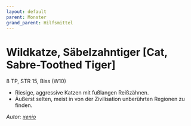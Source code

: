 ```yaml
---
layout: default
parent: Monster
grand_parent: Hilfsmittel
---
```


# Wildkatze, Säbelzahntiger [Cat, Sabre-Toothed Tiger]
8 TP, STR 15, Biss (W10)
- Riesige, aggressive Katzen mit fußlangen Reißzähnen.
- Äußerst selten, meist in von der Zivilisation unberührten Regionen zu finden.

*Autor: [xenio](https://xenioinabottle.blogspot.com)*
